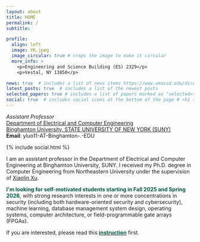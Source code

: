 ```yaml
---
layout: about
title: HOME
permalink: /
subtitle:

profile:
  align: left
  image: YK.jpeg
  image_circular: true # crops the image to make it circular
  more_info: >
    <p>Engineering and Science Building (ES) 2329</p>
    <p>Vestal, NY 13850</p>

news: true  # includes a list of news items https://www.umassd.edu/directory/yluo2/ 
latest_posts: true  # includes a list of the newest posts
selected_papers: true # includes a list of papers marked as "selected={true}"
social: true  # includes social icons at the bottom of the page # <h1 style="color:blue;">*Assistant Professor*</h1> \
---
```

*Assistant Professor*\
[Department of Electrical and Computer Engineering](https://www.binghamton.edu/electrical-computer-engineering/)\
[Binghamton University, STATE UNIVERSITY OF NEW YORK (SUNY)](https://www.binghamton.edu/)\
**Email**: yluo11-AT-Binghamton-.-EDU

<div class="contact-icons">
{% include social.html %}
</div>

I am an assistant professor in the Department of Electrical and Computer Engineering at Binghamton University, SUNY. I received my Ph.D. degree in Computer Engineering from Northeastern University under the supervision of [Xiaolin Xu](https://www.xiaolinxu.com/).

**<span style="color:#005A43;">I'm looking for self-motivated students starting in Fall 2025 and Spring 2026</span>**, with strong research interests in one or more concentrations in security (including both hardware-oriented security and cybersecurity), machine learning, database management system design, operating systems, computer architecture, or field-programmable gate arrays (FPGAs).

If you are interested, please read this [**<span style="color:#005A43;">instruction</span>**](./recruiting_ads) first.

<!-- This is regular text and <span style="color:green;">this is green text</span>.
Write your biography here. Tell the world about yourself. Link to your favorite [subreddit](http://reddit.com). You can put a picture in, too. The code is already in, just name your picture `prof_pic.jpg` and put it in the `img/` folder.

Put your address / P.O. box / other info right below your picture. You can also disable any of these elements by editing `profile` property of the YAML header of your `_pages/about.md`. Edit `_bibliography/papers.bib` and Jekyll will render your [publications page](/al-folio/publications/) automatically.

Link to your social media connections, too. This theme is set up to use [Font Awesome icons](http://fortawesome.github.io/Font-Awesome/) and [Academicons](https://jpswalsh.github.io/academicons/), like the ones below. Add your Facebook, Twitter, LinkedIn, Google Scholar, or just disable all of them. -->